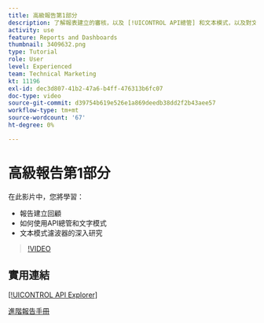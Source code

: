 ```yaml
---
title: 高級報告第1部分
description: 了解報表建立的審核，以及 [!UICONTROL API總管] 和文本模式，以及對文本模式過濾器的深入研究。
activity: use
feature: Reports and Dashboards
thumbnail: 3409632.png
type: Tutorial
role: User
level: Experienced
team: Technical Marketing
kt: 11196
exl-id: dec3d807-41b2-47a6-b4ff-476313b6fc07
doc-type: video
source-git-commit: d39754b619e526e1a869deedb38dd2f2b43aee57
workflow-type: tm+mt
source-wordcount: '67'
ht-degree: 0%

---
```


# 高級報告第1部分

在此影片中，您將學習：

* 報告建立回顧
* 如何使用API總管和文字模式
* 文本模式濾波器的深入研究

>[!VIDEO](https://video.tv.adobe.com/v/3409632/?quality=12)

## 實用連結

[[!UICONTROL API Explorer]](https://developer.adobe.com/workfront/api-explorer/)

[進階報告手冊](/help/assets/advanced-reporting-manual.pdf)
